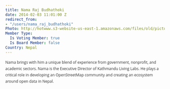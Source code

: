 ```yaml
---
title: Nama Raj Budhathoki
date: 2014-02-03 11:01:00 Z
redirect_from:
- "/users/nama_raj_budhathoki"
Photo: http://hotwww.s3-website-us-east-1.amazonaws.com/files/old/pictures/picture-78-1430499781.jpg
Member Type:
  Is Voting Member: true
  Is Board Member: false
Country: Nepal
---
```


<p><span style="color: #333333; font-family: 'Open Sans', Arial, Helvetica, sans-serif; font-size: 12px; line-height: 20px;">Nama brings with him a unique blend of experience from government, nonprofit, and academic sectors. Nama is the Executive Director of Kathmandu Living Labs. He plays a critical role in developing an OpenStreetMap community and creating an ecosystem around open data in Nepal.</span></p>
